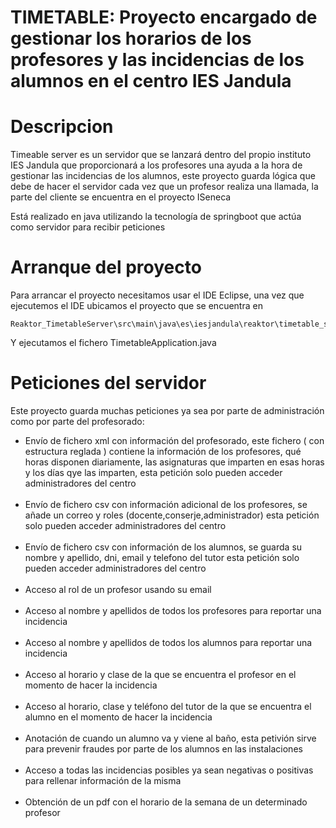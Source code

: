 # TIMETABLE: Proyecto encargado de gestionar los horarios de los profesores y las incidencias de los alumnos en el centro IES Jandula

# Descripcion

Timeable server es un servidor que se lanzará dentro del propio instituto IES Jandula que proporcionará a los profesores una ayuda a la hora de gestionar las incidencias de los alumnos, este proyecto guarda lógica que debe de hacer el servidor cada vez que un profesor realiza una llamada, la parte del cliente se encuentra en el proyecto ISeneca

Está realizado en java utilizando la tecnología de springboot que actúa como servidor para recibir peticiones
# Arranque del proyecto

Para arrancar el proyecto necesitamos usar el IDE Eclipse, una vez que ejecutemos el IDE ubicamos el proyecto que se encuentra en 

```
Reaktor_TimetableServer\src\main\java\es\iesjandula\reaktor\timetable_server
```

Y ejecutamos el fichero TimetableApplication.java

# Peticiones del servidor

Este proyecto guarda muchas peticiones ya sea por parte de administración como por parte del profesorado:

<ul>
    <li>Envío de fichero xml con información del profesorado, este fichero ( con estructura reglada ) contiene la información de los profesores, qué horas disponen diariamente, las asignaturas que imparten en esas horas y los días qye las imparten, esta petición solo pueden acceder administradores del centro</li>
    <br>
    <li>Envío de fichero csv con información adicional de los profesores, se añade un correo y roles (docente,conserje,administrador) esta petición solo pueden acceder administradores del centro</li>
    <br>
    <li>Envío de fichero csv con información de los alumnos, se guarda su nombre y apellido, dni, email y telefono del tutor esta petición solo pueden acceder administradores del centro</li>
    <br>
    <li>Acceso al rol de un profesor usando su email</li>
    <br>
    <li>Acceso al nombre y apellidos de todos los profesores para reportar una incidencia</li>
    <br>
    <li>Acceso al nombre y apellidos de todos los alumnos para reportar una incidencia</li>
    <br>
    <li>Acceso al horario y clase de la que se encuentra el profesor en el momento de hacer la incidencia</li>
    <br>
    <li>Acceso al horario, clase y teléfono del tutor de la que se encuentra el alumno en el momento de hacer la incidencia </li>
    <br>
    <li>Anotación de cuando un alumno va y viene al baño, esta petivión sirve para prevenir fraudes por parte de los alumnos en las instalaciones</li>
    <br>
    <li>Acceso a todas las incidencias posibles ya sean negativas o positivas para rellenar información de la misma</li>
    <br>
    <li>Obtención de un pdf con el horario de la semana de un determinado profesor</li>
</ul>
